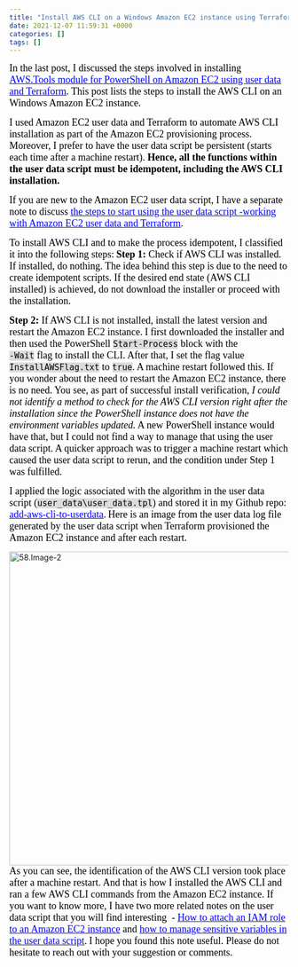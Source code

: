 ```yaml
---
title: "Install AWS CLI on a Windows Amazon EC2 instance using Terraform and user data"
date: 2021-12-07 11:59:31 +0000
categories: []
tags: []
---
```


<span style="font-size: 18px"><span style="font-family: calibri"><span style="color: #000000">In the last post, I discussed the steps involved in installing <span style="text-decoration: underline"><a href="https://skundunotes.com/2021/11/19/install-aws-tools-module-for-powershell-on-aws-ec2-using-user-data-and-terraform/" target="_blank" rel="noopener"><span style="font-size: 18px"><span style="font-family: calibri"><span style="color: #0000ff">AWS.Tools module for PowerShell on Amazon EC2 using user data and Terraform</span></span></span></a></span>. This post lists the steps to install the AWS CLI on an Windows Amazon EC2 instance.</span></span></span>
<!--more-->
<span style="font-size: 18px"><span style="font-family: calibri"><span style="color: #000000">I used Amazon EC2 user data and Terraform to automate AWS CLI installation as part of the Amazon EC2 provisioning process. Moreover, I prefer to have the user data script be persistent (starts each time after a machine restart). <strong>Hence, all the functions within the user data script must be idempotent, including the AWS CLI installation.</strong></span></span></span>

<span style="font-size: 18px"><span style="font-family: calibri"><span style="color: #000000">If you are new to the Amazon EC2 user data script, I have a separate note to discuss <span style="text-decoration: underline"><a href="https://skundunotes.com/2021/11/07/working-with-aws-ec2-user-data-and-terraform/" target="_blank" rel="noopener"><span style="font-size: 18px"><span style="font-family: calibri"><span style="color: #0000ff">the steps to start using the user data script -working with Amazon EC2 user data and Terraform</span></span></span></a></span>.</span></span></span>

<span style="font-size: 18px"><span style="font-family: calibri"><span style="color: #000000">To install AWS CLI and to make the process idempotent, I classified it into the following steps:</span></span></span>
<span style="font-size: 18px"><span style="font-family: calibri"><span style="color: #000000"><strong>Step 1:</strong> Check if AWS CLI was installed. If installed, do nothing.</span></span></span>
<span style="font-size: 18px"><span style="font-family: calibri"><span style="color: #000000">The idea behind this step is due to the need to create idempotent scripts. If the desired end state (AWS CLI installed) is achieved, do not download the installer or proceed with the installation.</span></span></span>

<span style="font-size: 18px"><span style="font-family: calibri"><span style="color: #000000"><strong>Step 2:</strong> If AWS CLI is not installed, install the latest version and restart the Amazon EC2 instance.</span></span></span>
<span style="font-size: 18px"><span style="font-family: calibri"><span style="color: #000000">I first downloaded the installer and then used the PowerShell <code style="background-color: #dcdcdc;font-size: 15px;color: #000000">Start-Process</code> block with the <code style="background-color: #dcdcdc;font-size: 15px;color: #000000"> -Wait</code> flag to install the CLI. After that, I set the flag value <code style="background-color: #dcdcdc;font-size: 15px;color: #000000">InstallAWSFlag.txt</code> to <code style="background-color: #dcdcdc;font-size: 15px;color: #000000">true</code>. A machine restart followed this. If you wonder about the need to restart the Amazon EC2 instance, there is no need. You see, as part of successful install verification, <em>I could not identify a method to check for the AWS CLI version right after the installation since the PowerShell instance does not have the environment variables updated.</em> A new PowerShell instance would have that, but I could not find a way to manage that using the user data script. A quicker approach was to trigger a machine restart which caused the user data script to rerun, and the condition under Step 1 was fulfilled.</span></span></span>

<span style="font-size: 18px"><span style="font-family: calibri"><span style="color: #000000">I applied the logic associated with the algorithm in the user data script (<code style="background-color: #dcdcdc;font-size: 15px;color: #000000">user_data\user_data.tpl</code>) and stored it in my Github repo: <span style="text-decoration: underline"><a href="https://github.com/kunduso/ec2-userdata-terraform/tree/add-awscli-to-userdata" target="_blank" rel="noopener"><span style="font-size: 18px"><span style="font-family: calibri"><span style="color: #0000ff">add-aws-cli-to-userdata</span></span></span></a></span>.</span></span></span>
<span style="font-size: 18px"><span style="font-family: calibri"><span style="color: #000000">Here is an image from the user data log file generated by the user data script when Terraform provisioned the Amazon EC2 instance and after each restart.</span></span></span>

<img class="alignnone size-full wp-image-1643" src="https://skundunotes.com/wp-content/uploads/2021/12/58.image-2.png" alt="58.Image-2" width="841" height="566" />
<span style="font-size: 18px"><span style="font-family: calibri"><span style="color: #000000">As you can see, the identification of the AWS CLI version took place after a machine restart.</span></span></span>
<span style="font-size: 18px"><span style="font-family: calibri"><span style="color: #000000">And that is how I installed the AWS CLI and ran a few AWS CLI commands from the Amazon EC2 instance. If you want to know more, I have two more related notes on the user data script that you will find interesting  - <span style="text-decoration: underline"><a href="https://skundunotes.com/2021/11/16/attach-iam-role-to-aws-ec2-instance-using-terraform/" target="_blank" rel="noopener"><span style="font-size: 18px"><span style="font-family: calibri"><span style="color: #0000ff">How to attach an IAM role to an Amazon EC2 instance</span></span></span></a></span> and <span style="text-decoration: underline"><a href="https://skundunotes.com/2021/11/17/manage-sensitive-variables-in-aws-ec2-user-data-with-terraform/" target="_blank" rel="noopener"><span style="font-size: 18px"><span style="font-family: calibri"><span style="color: #0000ff">how to manage sensitive variables in the user data script</span></span></span></a></span>.</span></span></span>
<span style="font-size: 18px"><span style="font-family: calibri"><span style="color: #000000">I hope you found this note useful. Please do not hesitate to reach out with your suggestion or comments.</span></span></span>
